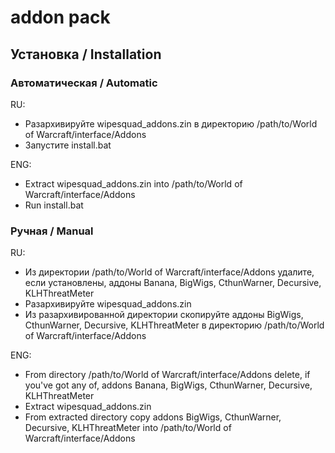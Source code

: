 # <Wipe Squad> addon pack

## Установка / Installation

### Автоматическая / Automatic
RU:
 - Разархивируйте wipesquad_addons.zin в директорию /path/to/World of Warcraft/interface/Addons
 - Запустите install.bat

ENG:
 - Extract wipesquad_addons.zin into /path/to/World of Warcraft/interface/Addons
 - Run install.bat
 
### Ручная / Manual
RU:
 - Из директории /path/to/World of Warcraft/interface/Addons удалите, если установлены, аддоны Banana, BigWigs, CthunWarner, Decursive, KLHThreatMeter
 - Разархивируйте wipesquad_addons.zin
 - Из разархивированной директории скопируйте аддоны BigWigs, CthunWarner, Decursive, KLHThreatMeter в директорию /path/to/World of Warcraft/interface/Addons

ENG:
 - From directory /path/to/World of Warcraft/interface/Addons delete, if you've got any of, addons Banana, BigWigs, CthunWarner, Decursive, KLHThreatMeter
 - Extract wipesquad_addons.zin
 - From extracted directory copy addons BigWigs, CthunWarner, Decursive, KLHThreatMeter into /path/to/World of Warcraft/interface/Addons


 

